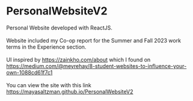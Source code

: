 # PersonalWebsiteV2
Personal Website developed with ReactJS. </br></br>
Website included my Co-op report for the Summer and Fall 2023 work terms in the Experience section. </br></br>
UI inspired by https://zainkho.com/about which I found on https://medium.com/@meyrehay/8-student-websites-to-influence-your-own-1088cd61f7c1 </br></br>
You can view the site with this link https://mayasaltzman.github.io/PersonalWebsiteV2 </br></br>
